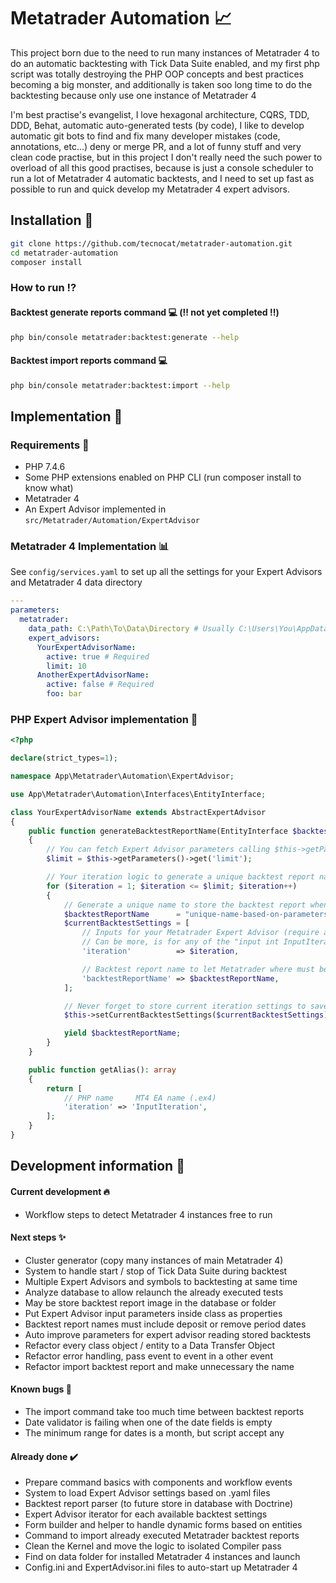 # Metatrader Automation 📈

This project born due to the need to run many instances of Metatrader 4 to do an automatic backtesting with Tick Data
Suite enabled, and my first php script was totally destroying the PHP OOP concepts and best practices becoming a big
monster, and additionally is taken soo long time to do the backtesting because only use one instance of Metatrader 4

I'm best practise's evangelist, I love hexagonal architecture, CQRS, TDD, DDD, Behat, automatic auto-generated tests
(by code), I like to develop automatic git bots to find and fix many developer mistakes (code, annotations, etc...)
deny or merge PR, and a lot of funny stuff and very clean code practise, but in this project I don't really need the
such power to overload of all this good practises, because is just a console scheduler to run a lot of Metatrader 4
automatic backtests, and I need to set up fast as possible to run and quick develop my Metatrader 4 expert advisors.

## Installation 🧙

````bash
git clone https://github.com/tecnocat/metatrader-automation.git
cd metatrader-automation
composer install
````

### How to run ⁉️

#### Backtest generate reports command 💻 (‼️ not yet completed ‼️)

````bash
php bin/console metatrader:backtest:generate --help
````

#### Backtest import reports command 💻

````bash
php bin/console metatrader:backtest:import --help
````

## Implementation 🌠

### Requirements 🏁

* PHP 7.4.6
* Some PHP extensions enabled on PHP CLI (run composer install to know what)
* Metatrader 4
* An Expert Advisor implemented in `src/Metatrader/Automation/ExpertAdvisor`

### Metatrader 4 Implementation 📊

See `config/services.yaml` to set up all the settings for your Expert Advisors and Metatrader 4 data directory

````yaml
---
parameters:
  metatrader:
    data_path: C:\Path\To\Data\Directory # Usually C:\Users\You\AppData\Roaming\MetaQuotes\Terminal
    expert_advisors:
      YourExpertAdvisorName:
        active: true # Required
        limit: 10
      AnotherExpertAdvisorName:
        active: false # Required
        foo: bar
````

### PHP Expert Advisor implementation 🤖

````php
<?php

declare(strict_types=1);

namespace App\Metatrader\Automation\ExpertAdvisor;

use App\Metatrader\Automation\Interfaces\EntityInterface;

class YourExpertAdvisorName extends AbstractExpertAdvisor
{
    public function generateBacktestReportName(EntityInterface $backtestEntity): \Generator
    {
        // You can fetch Expert Advisor parameters calling $this->getParameters() 
        $limit = $this->getParameters()->get('limit');

        // Your iteration logic to generate a unique backtest report name
        for ($iteration = 1; $iteration <= $limit; $iteration++)
        {
            // Generate a unique name to store the backtest report when Metatrader 4 ends
            $backtestReportName      = "unique-name-based-on-parameters-$iteration.html";
            $currentBacktestSettings = [
                // Inputs for your Metatrader Expert Advisor (require an alias to handle)
                // Can be more, is for any of the "input int InputIteration = 1;" on .ex4
                'iteration'          => $iteration,

                // Backtest report name to let Metatrader where must be saved
                'backtestReportName' => $backtestReportName,
            ];

            // Never forget to store current iteration settings to save later in configs
            $this->setCurrentBacktestSettings($currentBacktestSettings);

            yield $backtestReportName;
        }
    }

    public function getAlias(): array
    {
        return [
            // PHP name     MT4 EA name (.ex4)
            'iteration' => 'InputIteration',
        ];
    }
}
````

## Development information 🐙

#### Current development 🔥

* Workflow steps to detect Metatrader 4 instances free to run

#### Next steps ✨

* Cluster generator (copy many instances of main Metatrader 4)
* System to handle start / stop of Tick Data Suite during backtest
* Multiple Expert Advisors and symbols to backtesting at same time
* Analyze database to allow relaunch the already executed tests
* May be store backtest report image in the database or folder
* Put Expert Advisor input parameters inside class as properties
* Backtest report names must include deposit or remove period dates
* Auto improve parameters for expert advisor reading stored backtests
* Refactor every class object / entity to a Data Transfer Object
* Refactor error handling, pass event to event in a other event
* Refactor import backtest report and make unnecessary the name

#### Known bugs 🐞

* The import command take too much time between backtest reports
* Date validator is failing when one of the date fields is empty
* The minimum range for dates is a month, but script accept any

#### Already done ✔️

* Prepare command basics with components and workflow events
* System to load Expert Advisor settings based on .yaml files
* Backtest report parser (to future store in database with Doctrine)
* Expert Advisor iterator for each available backtest settings
* Form builder and helper to handle dynamic forms based on entities
* Command to import already executed Metatrader backtest reports
* Clean the Kernel and move the logic to isolated Compiler pass
* Find on data folder for installed Metatrader 4 instances and launch
* Config.ini and ExpertAdvisor.ini files to auto-start up Metatrader 4
